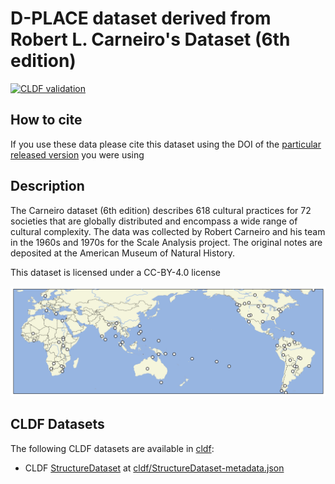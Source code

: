 # D-PLACE dataset derived from Robert L. Carneiro's Dataset (6th edition)

[![CLDF validation](https://github.com/d-place/dplace-dataset-carneiro/workflows/CLDF-validation/badge.svg)](https://github.com/d-place/dplace-dataset-carneiro/actions?query=workflow%3ACLDF-validation)

## How to cite

If you use these data please cite
this dataset using the DOI of the [particular released version](../../releases/) you were using

## Description


The Carneiro dataset (6th edition) describes 618 cultural practices for 72 societies that are globally distributed and encompass a wide range of cultural complexity. The data was collected by Robert Carneiro and his team in the 1960s and 1970s for the Scale Analysis project. The original notes are deposited at the American Museum of Natural History.

This dataset is licensed under a CC-BY-4.0 license




![](map.png)



## CLDF Datasets

The following CLDF datasets are available in [cldf](cldf):

- CLDF [StructureDataset](https://github.com/cldf/cldf/tree/master/modules/StructureDataset) at [cldf/StructureDataset-metadata.json](cldf/StructureDataset-metadata.json)